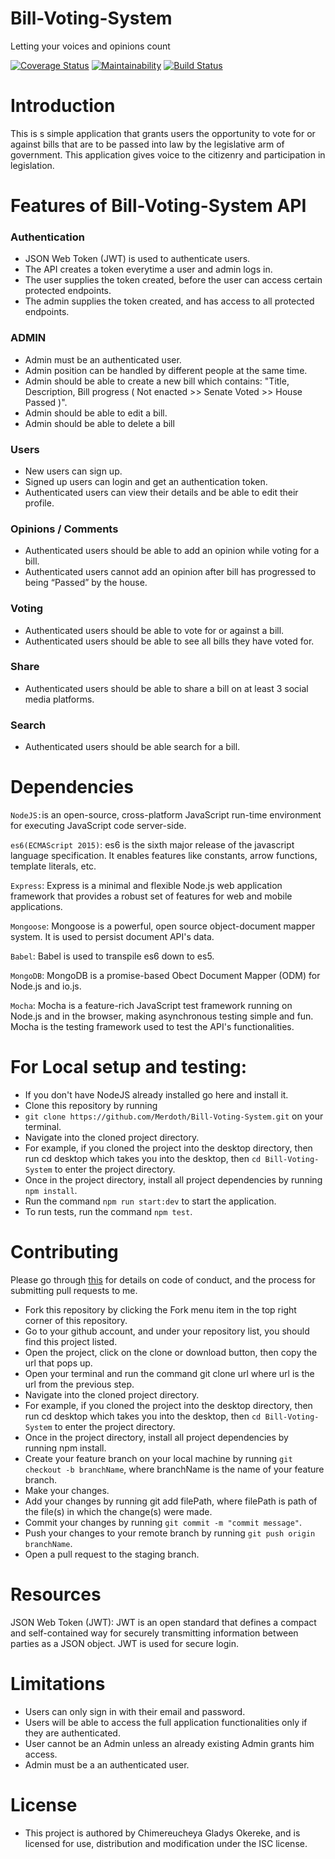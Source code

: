 # Bill-Voting-System

Letting your voices and opinions count

[![Coverage Status](https://coveralls.io/repos/github/Merdoth/Bill-Voting-System/badge.svg?branch=staging)](https://coveralls.io/github/Merdoth/Bill-Voting-System?branch=staging)
[![Maintainability](https://api.codeclimate.com/v1/badges/d254b661f553f2d21dd3/maintainability)](https://codeclimate.com/github/Merdoth/Bill-Voting-System/maintainability)
[![Build Status](https://travis-ci.org/Merdoth/Bill-Voting-System.svg?branch=staging)](https://travis-ci.org/Merdoth/Bill-Voting-System)

# Introduction

This is s simple application that grants users the opportunity to vote for or against bills that are to be passed into law by the legislative arm of government. This application gives voice to the citizenry and participation in legislation.

# Features of Bill-Voting-System API

### Authentication

- JSON Web Token (JWT) is used to authenticate users.
- The API creates a token everytime a user and admin logs in.
- The user supplies the token created, before the user can access certain protected endpoints.
- The admin supplies the token created, and has access to all protected endpoints.


### ADMIN

- Admin must be an authenticated user.
- Admin position can be handled by different people at the same time.
- Admin should be able to create a new bill which contains: "Title, Description, Bill progress ( Not enacted >> Senate Voted >> House Passed )".
- Admin should be able to edit a bill.
- Admin should be able to delete a bill


### Users 

- New users can sign up.
- Signed up users can login and get an authentication token.
- Authenticated users can view their details and be able to edit their profile.

### Opinions / Comments

- Authenticated users should be able to add an opinion while voting for a bill.
- Authenticated users cannot add an opinion after bill has progressed to being “Passed” by the house.


### Voting

- Authenticated users should be able to vote for or against a bill.
- Authenticated users should be able to see all bills they have voted for.

### Share

- Authenticated users should be able to share a bill on at least 3 social media platforms.

### Search

- Authenticated users should be able search for a bill.



# Dependencies


`NodeJS:`is an open-source, cross-platform JavaScript run-time environment for executing JavaScript code server-side.

`es6(ECMAScript 2015)`: es6 is the sixth major release of the javascript language specification. It enables features like constants, arrow functions, template literals, etc.

`Express`: Express is a minimal and flexible Node.js web application framework that provides a robust set of features for web and mobile applications.

`Mongoose`: Mongoose is a powerful, open source object-document mapper system. It is used to persist document API's data.

`Babel`: Babel is used to transpile es6 down to es5.

`MongoDB`: MongoDB is a promise-based Obect Document Mapper (ODM) for Node.js and io.js.

`Mocha`: Mocha is a feature-rich JavaScript test framework running on Node.js and in the browser, making asynchronous testing simple and fun. Mocha is the testing framework used to test the API's functionalities.


# For Local setup and testing:
- If you don't have NodeJS already installed go here and install it.
- Clone this repository by running
- `git clone https://github.com/Merdoth/Bill-Voting-System.git` on your terminal.
- Navigate into the cloned project directory.
- For example, if you cloned the project into the desktop directory, then run cd desktop which takes you into the desktop, then `cd Bill-Voting-System` to enter the project directory.
- Once in the project directory, install all project dependencies by running `npm install`.
- Run the command `npm run start:dev` to start the application.
- To run tests, run the command `npm test`.


# Contributing

Please go through [this](https://github.com/Merdoth/Bill-Voting-System/wiki/Contributing) for details on code of conduct, and the process for submitting pull requests to me.
* Fork this repository by clicking the Fork menu item in the top right corner of this repository.
* Go to your github account, and under your repository list, you should find this project listed.
* Open the project, click on the clone or download button, then copy the url that pops up.
* Open your terminal and run the command git clone url where url is the url from the previous step.
* Navigate into the cloned project directory.
* For example, if you cloned the project into the desktop directory, then run cd desktop which takes you into the desktop, then `cd Bill-Voting-System` to enter the project directory.
* Once in the project directory, install all project dependencies by running npm install.
* Create your feature branch on your local machine by running `git checkout -b branchName`, where branchName is the name of your feature branch.
* Make your changes.
* Add your changes by running git add filePath, where filePath is path of the file(s) in which the change(s) were made.
* Commit your changes by running `git commit -m "commit message"`.
* Push your changes to your remote branch by running `git push origin branchName`.
* Open a pull request to the staging branch.

# Resources

JSON Web Token (JWT): JWT is an open standard that defines a compact and self-contained way for securely transmitting information between parties as a JSON object. JWT is used for secure login.


# Limitations

- Users can only sign in with their email and password.
- Users will be able to access the full application functionalities only if they are authenticated.
- User cannot be an Admin unless an already existing Admin grants him access.
- Admin must be a an authenticated user.

# License
- This project is authored by Chimereucheya Gladys Okereke, and is licensed for use, distribution and modification under the ISC license.




